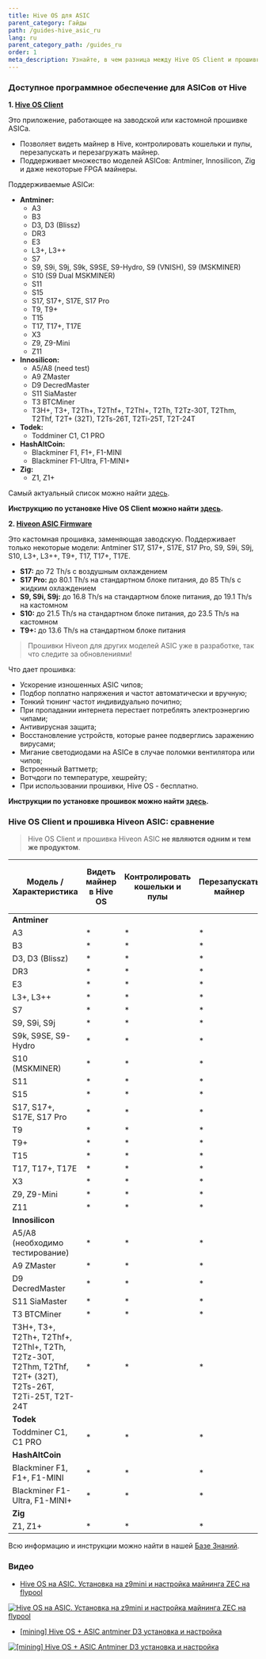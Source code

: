 ```yaml
---
title: Hive OS для ASIC
parent_category: Гайды
path: /guides-hive_asic_ru
lang: ru
parent_category_path: /guides_ru
order: 1
meta_description: Узнайте, в чем разница между Hive OS Client и прошивкой Hiveon ASIC.
---
```


### Доступное программное обеспечение для ASICов от Hive
**1. [Hive OS Client](https://github.com/minershive/hiveos-asic/blob/master/README.md)**

Это приложение, работающее на заводской или кастомной прошивке ASICа.

- Позволяет видеть майнер в Hive, контролировать кошельки и пулы, перезапускать и перезагружать майнер.
- Поддерживает множество моделей ASICов: Antminer, Innosilicon, Zig и даже некоторые FPGA майнеры.

Поддерживаемые ASICи:
- **Antminer:**
	- A3
	- B3
	- D3, D3 (Blissz)
	- DR3
	- E3
	- L3+, L3++
	- S7
	- S9, S9i, S9j, S9k, S9SE, S9-Hydro, S9 (VNISH), S9 (MSKMINER)
	- S10 (S9 Dual MSKMINER)
	- S11
	- S15
	- S17, S17+, S17E, S17 Pro
	- T9, T9+
	- T15
	- T17, T17+, T17E
	- X3
	- Z9, Z9-Mini
	- Z11
- **Innosilicon:**
	- A5/A8 (need test)
	- A9 ZMaster
	- D9 DecredMaster
	- S11 SiaMaster
	- T3 BTCMiner
	- T3H+, T3+, T2Th+, T2Thf+, T2Thl+, T2Th, T2Tz-30T, T2Thm, T2Thf, T2T+ (32T), T2Ts-26T, T2Ti-25T, T2T-24T
- **Todek:**
	- Toddminer C1, C1 PRO
- **HashAltCoin:**
	- Blackminer F1, F1+, F1-MINI
	- Blackminer F1-Ultra, F1-MINI+
- **Zig:**
	- Z1, Z1+

Самый актуальный список можно найти <a href="https://github.com/minershive/hiveos-asic">здесь</a>.

**Инструкцию по установке Hive OS Client можно найти [здесь](https://hiveos.farm/guides-add-asic-to-hiveos_ru).**


**2. [Hiveon ASIC Firmware](https://hiveos.farm/asic/)**

Это кастомная прошивка, заменяющая заводскую. Поддерживает только некоторые модели: Antminer S17, S17+, S17E, S17 Pro, S9, S9i, S9j, S10, L3+, L3++, T9+, T17, T17+, T17E.

- **S17:** до 72 Th/s с воздушным охлаждением
- **S17 Pro:** до 80.1 Th/s на стандартном блоке питания, до 85 Th/s с жидким охлаждением
- **S9, S9i, S9j:** до 16.8 Th/s на стандартном блоке питания, до 19.1 Th/s на кастомном
- **S10:** до 21.5 Th/s на стандартном блоке питания, до 23.5 Th/s на кастомном
- **T9+:** до 13.6 Th/s на стандартном блоке питания

>Прошивки Hiveon для других моделей ASIC уже в разработке, так что следите за обновлениями!

Что дает прошивка:
* Ускорение изношенных ASIC чипов;
* Подбор поплатно напряжения и частот автоматически и вручную;
* Тонкий тюнинг частот индивидуально почипно;
* При пропадании интернета перестает потреблять электроэнергию чипами;
* Антивирусная защита;
* Восстановление устройств,  которые ранее подверглись заражению вирусами;
* Мигание светодиодами на ASICе в случае поломки вентилятора или чипов;
* Встроенный Ваттметр;
* Вотчдоги по температуре, хешрейту;
* При использовании прошивки, Hive OS - бесплатно.

**Инструкции по установке прошивок можно найти [здесь](https://hiveos.farm/hiveon-asic-firmware_ru).**

### Hive OS Client и прошивка Hiveon ASIC: сравнение

>Hive OS Client и прошивка Hiveon ASIC **не являются одним и тем же продуктом**.

|Модель / Характеристика |	Видеть майнер в Hive OS |Контролировать кошельки и пулы |	Перезапускать майнер	| Перезагружать майнер	|Антивирус (только прошивка Hiveon) |	Разгон (только прошивка Hiveon) |	Даунвольтинг (только прошивка Hiveon) | Регулировка напряжения (только прошивка Hiveon) |	Авто-тюнинг (только прошивка Hiveon)|
|----|----|-----|-----|-----|----|----|----|----|----|
|**Antminer**||||||||||
|A3|*|*|*|*|
|B3|*|*|*|*|
|D3, D3 (Blissz)|*|*|*|*|
|DR3|*|*|*|*|
|E3|*|*|*|*|
|L3+, L3++|*|*|*|*|*|*|*|*|*|*|
|S7|*|*|*|*|
|S9, S9i, S9j|*|*|*|*|*|*|*|*|*|*|
|S9k, S9SE, S9-Hydro|*|*|*|*|скоро|скоро|скоро|скоро|скоро|
|S10 (MSKMINER)|*|*|*|*|*|*|*|*|*|*|
|S11|*|*|*|*|
|S15|*|*|*|*|
|S17, S17+, S17E, S17 Pro|*|*|*|*|*|*|*|*|*|*|
|T9|*|*|*|*|
|T9+|*|*|*|*|*|*|*|*|*|*|
|T15|*|*|*|*|
|T17, T17+, T17E|*|*|*|*|*|*|*|*|*|*|
|X3|*|*|*|*|
|Z9, Z9-Mini|*|*|*|*|
|Z11|*|*|*|*|
|**Innosilicon**|
|A5/A8 (необходимо тестирование)|*|*|*|*|
|A9 ZMaster|*|*|*|*|
|D9 DecredMaster|*|*|*|*|
|S11 SiaMaster|*|*|*|*|
|T3 BTCMiner|*|*|*|*|
|T3H+, T3+, T2Th+, T2Thf+, T2Thl+, T2Th, T2Tz-30T, T2Thm, T2Thf, T2T+ (32T), T2Ts-26T, T2Ti-25T, T2T-24T|*|*|*|*|
|**Todek**|
|Toddminer C1, C1 PRO|*|*|*|*|
|**HashAltCoin**|
|Blackminer F1, F1+, F1-MINI|*|*|*|*|
|Blackminer F1-Ultra, F1-MINI+|*|*|*|*|
|**Zig**|
|Z1, Z1+|*|*|*|*|

Всю информацию и инструкции можно найти в нашей [Базе Знаний](https://hiveos.farm/knowledge-base_ru).

### Видео
- <a href="https://www.youtube.com/watch?v=KY2ld3qUQRg">Hive OS на ASIC. Установка на z9mini и настройка майнинга ZEC на flypool</a>

<a href="http://www.youtube.com/watch?feature=player_embedded&v=KY2ld3qUQRg
" target="_blank"><img src="http://img.youtube.com/vi/KY2ld3qUQRg/0.jpg"
alt="Hive OS на ASIC. Установка на z9mini и настройка майнинга ZEC на flypool"></a>

- <a href="https://www.youtube.com/watch?v=rVSauk7Jzr4">[mining] Hive OS + ASIC antminer D3 установка и настройка</a>

<a href="http://www.youtube.com/watch?feature=player_embedded&v=rVSauk7Jzr4
" target="_blank"><img src="http://img.youtube.com/vi/rVSauk7Jzr4/0.jpg"
alt="[mining] Hive OS + ASIC Antminer D3 установка и настройка"></a>
